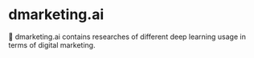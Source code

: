 # dmarketing.ai
🛒 dmarketing.ai contains researches of different deep learning usage in terms of digital marketing.
